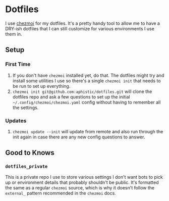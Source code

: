 # Dotfiles

I use [chezmoi](https://www.chezmoi.io/) for my dotfiles. It's a pretty handy
tool to allow me to have a DRY-ish dotfiles that I can still customize for
various environments I use them in.

## Setup

### First Time

1. If you don't have `chezmoi` installed yet, do that. The dotfiles might try
   and install some utilities I use so there's a single `chezmoi init` that
   needs to be run to set up everything.
2. `chezmoi init git@github.com:aphistic/dotfiles.git` will clone the dotfiles
   repo and ask a few questions to set up the initial
   `~/.config/chezmoi/chezmoi.yaml` config without having to remember all the
   settings.

### Updates

1. `chezmoi update --init` will update from remote and also run through the init
   again in case there are any new config questions to answer.

## Good to Knows

### `dotfiles_private`

This is a private repo I use to store various settings I don't want bots to pick
up or environment details that probably shouldn't be public. It's formatted the
same as a regular `chezmoi` source, which is why it doesn't follow the
`external_` pattern recommended in the `chezmoi` docs.
